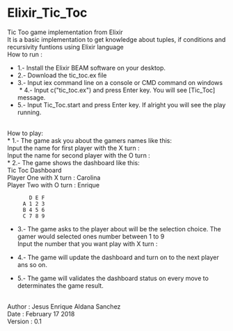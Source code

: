 # Elixir_Tic_Toc
Tic Too game implementation from Elixir 
<br>
It is a basic implementation to get knowledge about tuples, if conditions and recursivity funtions using Elixir language
<br>
   How to run :
   <br>
  * 1.- Install the Elixir BEAM software on your desktop.
  * 2.- Download the tic_toc.ex file
  * 3.- Input iex command line on a console or CMD command on windows
  * 4.- Input c("tic_toc.ex") and press Enter key. You will see [Tic_Toc] message.
  * 5.- Input Tic_Toc.start and press Enter key. If alright you will see the play running.
   <br>
   How to play:
   <br>
  * 1.- The game ask you about the gamers names like this: <br>
        Input the name for first player with the X turn : <br>
        Input the name for second player with the O turn : <br>
  * 2.- The game shows the dashboard like this: <br> 
        Tic Toc Dashboard <br>
        Player One with X turn :  Carolina <br>
        Player Two with O turn :  Enrique  <br>

           D E F 
         A 1 2 3 
         B 4 5 6 
         C 7 8 9 

  * 3.- The game asks to the player about will be the selection choice.
        The gamer would selected ones number between 1 to 9 <br>
        Input the number that you want play with X turn : <br>

  * 4.- The game will update the dashboard and turn on to the next player ans so on.
  * 5.- The game will validates the dashboard status on every move to determinates the game result.

<br>
   Author : Jesus Enrique Aldana Sanchez <br>
   Date : February 17 2018 <br>
   Version : 0.1 <br>
